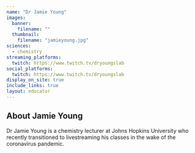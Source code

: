 ```yaml
---
name: "Dr Jamie Young"
images:
  banner:
    filename: ""
  thumbnail:
    filename: "jamieyoung.jpg"
sciences:
  - chemistry
streaming_platforms:
  twitch: https://www.twitch.tv/dryoungslab
social_platforms:
  twitch: https://www.twitch.tv/dryoungslab
display_on_site: true
include_links: true
layout: educator
---
```

## About Jamie Young

Dr Jamie Young is a chemistry lecturer at Johns Hopkins University who recently transitioned to livestreaming his classes in the wake of the coronavirus pandemic.
